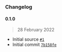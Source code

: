 ### Changelog

#### 0.1.0

> 28 February 2022

- Initial source [`#1`](https://github.com/plumdog/cdk-10to12/pull/1)
- Initial commit [`7b158fe`](https://github.com/plumdog/cdk-10to12/commit/7b158fe7d43abfdc5f50add375ba6fc312dc944f)
